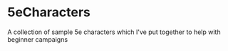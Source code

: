 # 5eCharacters
A collection of sample 5e characters which I've put together to help with beginner campaigns
